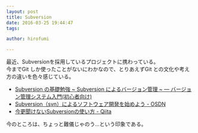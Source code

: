```yaml
---
layout: post
title: Subversion
date: 2016-03-25 19:44:47
tags:

author: hirofumi

---
```

最近、Subversionを採用しているプロジェクトに携わっている。  
今までGit しか使ったことがないにわかなので、とりあえずGit との文化や考え方の違いを色々感じている。

-   [Subversion の基礎勉強 ~ Subversion によるバージョン管理 ~ — バージョン管理システム入門(初心者向け)](http://tracpath.com/bootcamp/learning_subversion.html)
-   [Subversion（svn）によるソフトウェア開発を始めよう - OSDN](https://osdn.jp/svn/)
-   [今更聞けないSubversionの使い方 - Qiita](http://qiita.com/mountcedar/items/e756bb9136e3b1722bb2)

今のところは、ちょっと難儀じゃのう…という印象である。